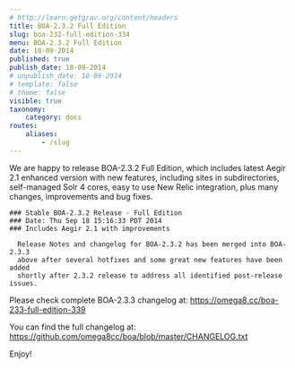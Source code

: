 ```yaml
---
# http://learn.getgrav.org/content/headers
title: BOA-2.3.2 Full Edition
slug: boa-232-full-edition-334
menu: BOA-2.3.2 Full Edition
date: 18-09-2014
published: true
publish_date: 18-09-2014
# unpublish_date: 18-09-2014
# template: false
# theme: false
visible: true
taxonomy:
    category: docs
routes:
    aliases:
        - /slug
---
```


 We are happy to release BOA-2.3.2 Full Edition, which includes latest Aegir 2.1 enhanced version with new features, including sites in subdirectories, self-managed Solr 4 cores, easy to use New Relic integration, plus many changes, improvements and bug fixes.

 
    ### Stable BOA-2.3.2 Release - Full Edition
    ### Date: Thu Sep 18 15:16:33 PDT 2014
    ### Includes Aegir 2.1 with improvements
    
      Release Notes and changelog for BOA-2.3.2 has been merged into BOA-2.3.3
      above after several hotfixes and some great new features have been added
      shortly after 2.3.2 release to address all identified post-release issues.


Please check complete BOA-2.3.3 changelog at: https://omega8.cc/boa-233-full-edition-339

You can find the full changelog at: https://github.com/omega8cc/boa/blob/master/CHANGELOG.txt

Enjoy!